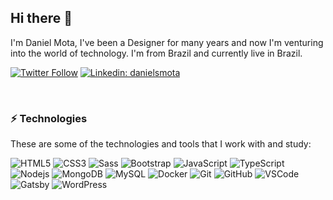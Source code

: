 ## Hi there 👋

I'm Daniel Mota, I've been a Designer for many years and now I'm venturing into the world of technology. I'm from Brazil and currently live in Brazil.

[![Twitter Follow](https://img.shields.io/twitter/follow/danielsmota?style=social)](https://twitter.com/danielsmota)
[![Linkedin: danielsmota](https://img.shields.io/badge/-Linkedin-blue?style=flat&logo=Linkedin&logoColor=white&link=https://www.linkedin.com/in/danielsmota/)](https://www.linkedin.com/in/danielsmota/)

<br/>

### ⚡️ Technologies

These are some of the technologies and tools that I work with and study:

![HTML5](https://img.shields.io/badge/-HTML5-E34F26?style=flat&logo=html5&logoColor=white)
![CSS3](https://img.shields.io/badge/-CSS3-1572B6?style=flat&logo=css3)
![Sass](https://img.shields.io/badge/-Sass-CC6699?style=flat&logo=sass&logoColor=white)
![Bootstrap](https://img.shields.io/badge/-Bootstrap-563D7C?style=flat&logo=bootstrap)
![JavaScript](https://img.shields.io/badge/-JavaScript-black?style=flat&logo=javascript)
![TypeScript](https://img.shields.io/badge/-TypeScript-007ACC?style=flat&logo=typescript)
![Nodejs](https://img.shields.io/badge/-Nodejs-339933?style=flat&logo=Node.js&logoColor=white)
![MongoDB](https://img.shields.io/badge/-MongoDB-black?style=flat&logo=mongodb)
![MySQL](https://img.shields.io/badge/-MySQL-4479A1?style=flat&logo=mysql&logoColor=white)
![Docker](https://img.shields.io/badge/-Docker-2496ED?style=flat&logo=docker&logoColor=white)
![Git](https://img.shields.io/badge/-Git-black?style=flat&logo=git)
![GitHub](https://img.shields.io/badge/-GitHub-181717?style=flat&logo=github)
![VSCode](https://img.shields.io/badge/-VSCode-007ACC?style=flat&logo=visual-studio-code&logoColor=white)
![Gatsby](https://img.shields.io/badge/-Gatsby-663399?style=flat&logo=gatsby&logoColor=white)
![WordPress](https://img.shields.io/badge/-WordPress-003c56?style=flat&logo=wordpress&logoColor=white)
